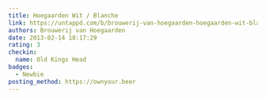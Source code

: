 ```yaml
---
title: Hoegaarden Wit / Blanche
link: https://untappd.com/b/brouwerij-van-hoegaarden-hoegaarden-wit-blanche/6422
authors: Brouwerij van Hoegaarden
date: 2013-02-14 18:17:29
rating: 3
checkin:
  name: Old Kings Head
badges:
  - Newbie
posting_method: https://ownyour.beer
---
```

